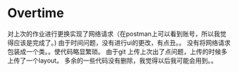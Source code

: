 # Overtime
对上次的作业进行更换实现了网络请求（在postman上可以看到账号，所以我觉得应该是完成了。)
由于时间问题，没有进行ui的更改，有点丑。。
没有将网络请求包装成一个类。。使代码略显繁琐。
由于git 上传上次出了点问题，上传的时候多上传了一个layout。
多余的一些代码没有删除，我觉得以后我可能会用到。。

